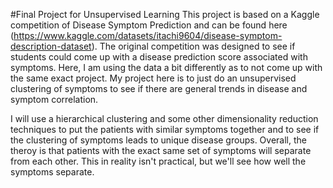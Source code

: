 #Final Project for Unsupervised Learning
This project is based on a Kaggle competition of Disease Symptom Prediction and can be found here (https://www.kaggle.com/datasets/itachi9604/disease-symptom-description-dataset). The original competition was designed to see if students could come up with a disease prediction score associated with symptoms. Here, I am using the data a bit differently as to not come up with the same exact project. My project here is to just do an unsupervised clustering of symptoms to see if there are general trends in disease and symptom correlation.

I will use a hierarchical clustering and some other dimensionality reduction techniques to put the patients with similar symptoms together and to see if the clustering of symptoms leads to unique disease groups. Overall, the theroy is that patients with the exact same set of symptoms will separate from each other. This in reality isn't practical, but we'll see how well the symptoms separate.
